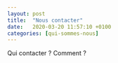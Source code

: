 ```yaml
---
layout: post
title:  "Nous contacter"
date:   2020-03-20 11:57:10 +0100
categories: [qui-sommes-nous]
---
```

Qui contacter ? Comment ? 
<!--more-->


